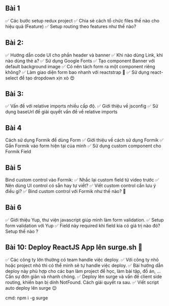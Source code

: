 ## Bài 1
✅ Các bước setup redux project
✅ Chia sẻ cách tổ chức files thế nào cho hiệu quả (Feature)
✅ Setup routing theo features như thế nào?

## Bài 2:
✅ Hướng dẫn code UI cho phần header và banner
✅ Khi nào dùng Link, khi nào dùng thẻ a?
✅ Sử dụng Google Fonts
✅ Tạo component Banner với default background image
✅ Có nên tách form ra một component riêng không?
✅ Làm giao diện form bao nhanh với reactstrap 🚀
✅ Sử dụng react-select để tạo dropdown xịn xò 😍

## Bài 3:
✅ Vấn đề với relative imports nhiều cấp độ.
✅ Giới thiệu về jsconfig
✅ Sử dụng baseUrl để giải quyết vấn đề về relative imports

## Bài 4
Cách sử dụng Formik để dùng Form
✅ Giới thiệu về cách sử dụng Formik
✅ Gắn Formik vào form hiện tại của mình
✅ Sử dụng custom component cho Formik Field

## Bài 5
Bind custom control vào Formik:
✅ Nhắc lại custom field từ video trước 
✅ Nên dùng UI control có sẵn hay tự viết?
✅ Viết custom control cần lưu ý điều gì?
✅ Bind custom control với Formik như thế nào? 🙂

## Bài 6
✅ Giới thiệu Yup, thư viện javascript giúp mình làm form validation.
✅ Setup form validation với Yup
✅ Field này required khi field kia có giá trị nào đó? Setup thế nào ?

## Bài 10: Deploy ReactJS App lên surge.sh 🚀
✅ Các công ty lớn thường có team handle việc deploy.
✅ Với công ty nhỏ hoặc project nhỏ thì có thể mình sẽ tự handle việc deploy.
✅ Bài hướng dẫn deploy này phù hợp cho các bạn làm project để học, làm bài tập, đồ án, ... Cần sự đơn giản và nhanh chóng.
✅ Deploy lên surge và vấn đề client side routing, khiến bạn bị dính NotFound. Cách giải quyết ra sau.
✅ Viết script auto deploy lên surge 😉 

cmd:
npm i -g surge
